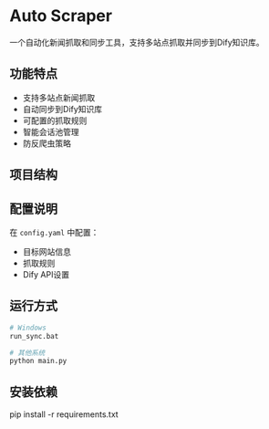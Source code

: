 # Auto Scraper

一个自动化新闻抓取和同步工具，支持多站点抓取并同步到Dify知识库。

## 功能特点

- 支持多站点新闻抓取
- 自动同步到Dify知识库
- 可配置的抓取规则
- 智能会话池管理
- 防反爬虫策略

## 项目结构

## 配置说明

在 `config.yaml` 中配置：
- 目标网站信息
- 抓取规则
- Dify API设置

## 运行方式

```bash
# Windows
run_sync.bat

# 其他系统
python main.py
```

## 安装依赖
pip install -r requirements.txt